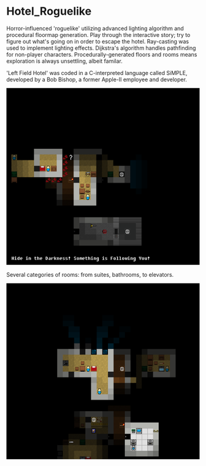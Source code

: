 # Hotel_Roguelike
Horror-influenced 'roguelike' utilizing advanced lighting algorithm and procedural floormap generation. Play through the interactive story; try to figure out what's going on in order to escape the hotel. Ray-casting was used to implement lighting effects. Dijkstra's algorithm handles pathfinding for non-player characters. Procedurally-generated floors and rooms means exploration is always unsettling, albeit familar.

'Left Field Hotel' was coded in a C-interpreted language called SiMPLE, developed by a Bob Bishop, a former Apple-II employee and developer.

![Alt text](/Screenshots/hotel_roguelike.png?raw=true "Cover")

Several categories of rooms: from suites, bathrooms, to elevators.

![Alt text](/Screenshots/hotel_roguelike_2.png?raw=true "Cover")
